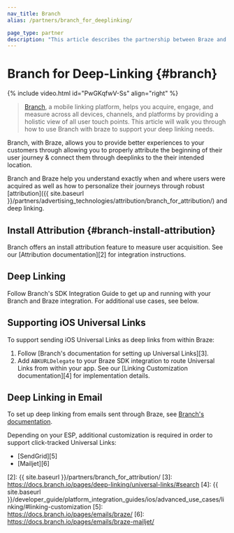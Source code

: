 ```yaml
---
nav_title: Branch
alias: /partners/branch_for_deeplinking/

page_type: partner
description: "This article describes the partnership between Braze and Branch and how to use it to support your deep linking practices."
---
```

# Branch for Deep-Linking {#branch}

{% include video.html id="PwGKqfwV-Ss" align="right" %}

> [Branch][1], a mobile linking platform, helps you acquire, engage, and measure across all devices, channels, and platforms by providing a holistic view of all user touch points. This article will walk you through how to use Branch with braze to support your deep linking needs.

Branch, with Braze, allows you to provide better experiences to your customers through allowing you to properly attribute the beginning of their user journey & connect them through deeplinks to the their intended location.

Branch and Braze help you understand exactly when and where users were acquired as well as how to personalize their journeys through robust [attribution]({{ site.baseurl }}/partners/advertising_technologies/attribution/branch_for_attribution/) and deep linking.


## Install Attribution {#branch-install-attribution}

Branch offers an install attribution feature to measure user acquisition. See our [Attribution documentation][2] for integration instructions.

## Deep Linking

Follow Branch's SDK Integration Guide to get up and running with your Branch and Braze integration. For additional use cases, see below.

## Supporting iOS Universal Links

To support sending iOS Universal Links as deep links from within Braze:

1. Follow [Branch's documentation for setting up Universal Links][3].
2. Add `ABKURLDelegate` to your Braze SDK integration to route Universal Links from within your app. See our [Linking Customization documentation][4] for implementation details.

## Deep Linking in Email

To set up deep linking from emails sent through Braze, see [Branch's documentation](https://docs.branch.io/pages/integrations/braze/).

Depending on your ESP, additional customization is required in order to support click-tracked Universal Links:

- [SendGrid][5]
- [Mailjet][6]


[1]: https://branch.io/
[2]: {{ site.baseurl }}/partners/branch_for_attribution/
[3]: https://docs.branch.io/pages/deep-linking/universal-links/#search
[4]: {{ site.baseurl }}/developer_guide/platform_integration_guides/ios/advanced_use_cases/linking/#linking-customization
[5]: https://docs.branch.io/pages/emails/braze/
[6]: https://docs.branch.io/pages/emails/braze-mailjet/
